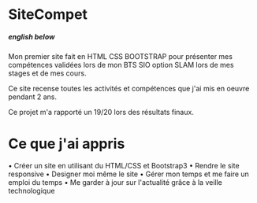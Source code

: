 # SiteCompet
<h5> english below </h5>

Mon premier site fait en HTML CSS BOOTSTRAP pour présenter mes compétences validées lors de mon BTS SIO option SLAM lors de mes stages et de mes cours.

Ce site recense toutes les activités et compétences que j'ai mis en oeuvre pendant 2 ans.

Ce projet m'a rapporté un 19/20 lors des résultats finaux.

# Ce que j'ai appris
• Créer un site en utilisant du HTML/CSS et Bootstrap3
• Rendre le site responsive
• Designer moi même le site
• Gérer mon temps et me faire un emploi du temps
• Me garder à jour sur l'actualité grâce à la veille technologique 
